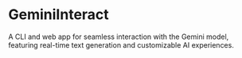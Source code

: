 # GeminiInteract
A CLI and web app for seamless interaction with the Gemini model, featuring real-time text generation and customizable AI experiences.
